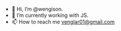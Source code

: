 - 👋 Hi, I’m @wengison.
- 🌱 I’m currently working with JS.
- 📫 How to reach me venglar01@gmail.com 

<!---
wengison/wengison is a ✨ special ✨ repository because its `README.md` (this file) appears on your GitHub profile.
You can click the Preview link to take a look at your changes.
--->

